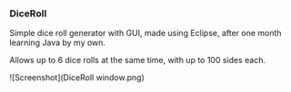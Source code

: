 ### DiceRoll ###

Simple dice roll generator with GUI, made using Eclipse, after one month learning Java by my own.

Allows up to 6 dice rolls at the same time, with up to 100 sides each.

![Screenshot](DiceRoll window.png)
